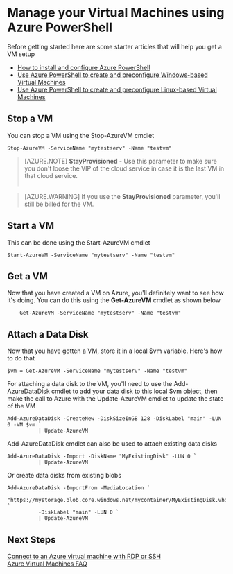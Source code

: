 <properties
   pageTitle="manage-vms-azure-powershell"
   description="Manage your VMs using Azure PowerShell"
   services="virtual-machines"
   documentationCenter="windows"
   authors="singhkay"
   manager="timlt"
   editor=""/>

   <tags
   ms.service="virtual-machines"
   ms.devlang="na"
   ms.topic="article"
   ms.tgt_pltfrm="vm-windows"
   ms.workload="infrastructure-services"
   ms.date="03/09/2015"
   ms.author="kasing"/>

# Manage your Virtual Machines using Azure PowerShell

Before getting started here are some starter articles that will help you get a VM setup

* [How to install and configure Azure PowerShell](install-configure-powershell.md)
* [Use Azure PowerShell to create and preconfigure Windows-based Virtual Machines](virtual-machines-ps-create-preconfigure-windows-vms.md)
* [Use Azure PowerShell to create and preconfigure Linux-based Virtual Machines](virtual-machines-ps-create-preconfigure-linux-vms.md)

## Stop a VM
You can stop a VM using the Stop-AzureVM cmdlet

    Stop-AzureVM -ServiceName "mytestserv" -Name "testvm"

>[AZURE.NOTE] **StayProvisioned** - Use this parameter to make sure you don't loose the VIP of the cloud service in case it is the last VM in that cloud service. <br><br>

> [AZURE.WARNING] If you use the **StayProvisioned** parameter, you'll still be billed for the VM.

## Start a VM
This can be done using the Start-AzureVM cmdlet

    Start-AzureVM -ServiceName "mytestserv" -Name "testvm"

## Get a VM
Now that you have created a VM on Azure, you'll definitely want to see how it's doing. You can do this using the **Get-AzureVM** cmdlet as shown below

        Get-AzureVM -ServiceName "mytestserv" -Name "testvm"

## Attach a Data Disk
Now that you have gotten a VM, store it in a local $vm variable. Here's how to do that

    $vm = Get-AzureVM -ServiceName "mytestserv" -Name "testvm"

For attaching a data disk to the VM, you'll need to use the Add-AzureDataDisk cmdlet to add your data disk to this local $vm object, then make the call to Azure with the Update-AzureVM cmdlet to update the state of the VM

    Add-AzureDataDisk -CreateNew -DiskSizeInGB 128 -DiskLabel "main" -LUN 0 -VM $vm `
              | Update-AzureVM

Add-AzureDataDisk cmdlet can also be used to attach existing data disks

    Add-AzureDataDisk -Import -DiskName "MyExistingDisk" -LUN 0 `
              | Update-AzureVM

Or create data disks from existing blobs

    Add-AzureDataDisk -ImportFrom -MediaLocation `
              "https://mystorage.blob.core.windows.net/mycontainer/MyExistingDisk.vhd" `
              -DiskLabel "main" -LUN 0 `
              | Update-AzureVM

## Next Steps
[Connect to an Azure virtual machine with RDP or SSH](https://msdn.microsoft.com/library/azure/dn535788.aspx)<br>
[Azure Virtual Machines FAQ](https://msdn.microsoft.com/library/azure/dn683781.aspx)
